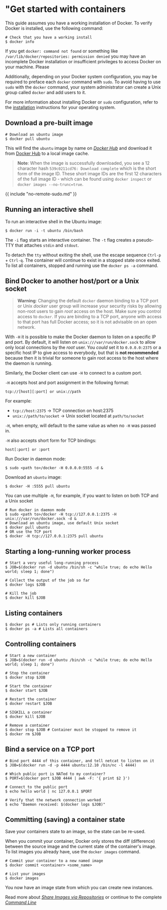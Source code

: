<!--[metadata]>
+++
title = "Get started with containers"
description = "Common usage and commands"
keywords = ["Examples, Usage, basic commands, docker, documentation,  examples"]
[menu.main]
parent = "smn_containers"
+++
<![end-metadata]-->

# "Get started with containers

This guide assumes you have a working installation of Docker. To verify Docker is 
installed, use the following command:

    # Check that you have a working install
    $ docker info

If you get `docker: command not found` or something like
`/var/lib/docker/repositories: permission denied` you may have an
incomplete Docker installation or insufficient privileges to access
Docker on your machine. Please 

Additionally, depending on your Docker system configuration, you may be required
to preface each `docker` command with `sudo`. To avoid having to use `sudo` with
the `docker` command, your system administrator can create a Unix group called
`docker` and add users to it.

For more information about installing Docker or `sudo` configuration, refer to
the [installation](/installation) instructions for your operating system.


## Download a pre-built image

    # Download an ubuntu image
    $ docker pull ubuntu

This will find the `ubuntu` image by name on
[*Docker Hub*](/userguide/dockerrepos/#searching-for-images)
and download it from [Docker Hub](https://hub.docker.com) to a local
image cache.

> **Note**:
> When the image is successfully downloaded, you see a 12 character
> hash `539c0211cd76: Download complete` which is the
> short form of the image ID. These short image IDs are the first 12
> characters of the full image ID - which can be found using
> `docker inspect` or `docker images --no-trunc=true`.

{{ include "no-remote-sudo.md" }}

## Running an interactive shell

To run an interactive shell in the Ubuntu image:

    $ docker run -i -t ubuntu /bin/bash       
  
The `-i` flag starts an interactive container. The `-t` flag creates a pseudo-TTY that attaches `stdin` and `stdout`.  

To detach the `tty` without exiting the shell, use the escape sequence `Ctrl-p` + `Ctrl-q`. The container will continue to exist in a stopped state once exited. To list all containers, stopped and running use the `docker ps -a` command.

## Bind Docker to another host/port or a Unix socket

> **Warning**:
> Changing the default `docker` daemon binding to a
> TCP port or Unix *docker* user group will increase your security risks
> by allowing non-root users to gain *root* access on the host. Make sure
> you control access to `docker`. If you are binding
> to a TCP port, anyone with access to that port has full Docker access;
> so it is not advisable on an open network.

With `-H` it is possible to make the Docker daemon to listen on a
specific IP and port. By default, it will listen on
`unix:///var/run/docker.sock` to allow only local connections by the
*root* user. You *could* set it to `0.0.0.0:2375` or a specific host IP
to give access to everybody, but that is **not recommended** because
then it is trivial for someone to gain root access to the host where the
daemon is running.

Similarly, the Docker client can use `-H` to connect to a custom port.

`-H` accepts host and port assignment in the following format:

    tcp://[host][:port] or unix://path

For example:

-   `tcp://host:2375` -> TCP connection on
    host:2375
-   `unix://path/to/socket` -> Unix socket located
    at `path/to/socket`

`-H`, when empty, will default to the same value as
when no `-H` was passed in.

`-H` also accepts short form for TCP bindings:

    host[:port] or :port

Run Docker in daemon mode:

    $ sudo <path to>/docker -H 0.0.0.0:5555 -d &

Download an `ubuntu` image:

    $ docker -H :5555 pull ubuntu

You can use multiple `-H`, for example, if you want to listen on both
TCP and a Unix socket

    # Run docker in daemon mode
    $ sudo <path to>/docker -H tcp://127.0.0.1:2375 -H unix:///var/run/docker.sock -d &
    # Download an ubuntu image, use default Unix socket
    $ docker pull ubuntu
    # OR use the TCP port
    $ docker -H tcp://127.0.0.1:2375 pull ubuntu

## Starting a long-running worker process

    # Start a very useful long-running process
    $ JOB=$(docker run -d ubuntu /bin/sh -c "while true; do echo Hello world; sleep 1; done")

    # Collect the output of the job so far
    $ docker logs $JOB

    # Kill the job
    $ docker kill $JOB

## Listing containers

    $ docker ps # Lists only running containers
    $ docker ps -a # Lists all containers

## Controlling containers

    # Start a new container
    $ JOB=$(docker run -d ubuntu /bin/sh -c "while true; do echo Hello world; sleep 1; done")

    # Stop the container
    $ docker stop $JOB

    # Start the container
    $ docker start $JOB

    # Restart the container
    $ docker restart $JOB

    # SIGKILL a container
    $ docker kill $JOB

    # Remove a container
    $ docker stop $JOB # Container must be stopped to remove it
    $ docker rm $JOB

## Bind a service on a TCP port

    # Bind port 4444 of this container, and tell netcat to listen on it
    $ JOB=$(docker run -d -p 4444 ubuntu:12.10 /bin/nc -l 4444)

    # Which public port is NATed to my container?
    $ PORT=$(docker port $JOB 4444 | awk -F: '{ print $2 }')

    # Connect to the public port
    $ echo hello world | nc 127.0.0.1 $PORT

    # Verify that the network connection worked
    $ echo "Daemon received: $(docker logs $JOB)"

## Committing (saving) a container state

Save your containers state to an image, so the state can be
re-used.

When you commit your container, Docker only stores the diff (difference) between the source image and the current state of the container's image. To list images you already have, use the `docker images` command. 

    # Commit your container to a new named image
    $ docker commit <container> <some_name>

    # List your images
    $ docker images

You now have an image state from which you can create new instances.

Read more about [*Share Images via
Repositories*](/userguide/dockerrepos) or
continue to the complete [*Command
Line*](/reference/commandline/cli)
